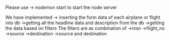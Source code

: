 Please use
-> nodemon start to start the node server

We have implemented
-> inserting the form data of each airplane or flight into db
->getting all the headline data and description from the db
->getting the data based on filters
The filters are as combination of
->msn
->flight_no
->source
->destination
->source and destination
